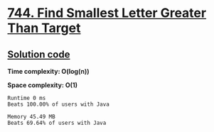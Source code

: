 # [744. Find Smallest Letter Greater Than Target](https://leetcode.com/problems/find-smallest-letter-greater-than-target/)

## [Solution code](https://github.com/alexengrig/leetcode/blob/main/src/main/java/dev/alexengrig/leetcode/_744_find_smallest_letter_greater_than_target/Solution.java)

**Time complexity: O(log(n))**

**Space complexity: O(1)**

```
Runtime 0 ms
Beats 100.00% of users with Java

Memory 45.49 MB
Beats 69.64% of users with Java
```
